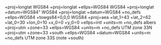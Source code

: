 
+proj=longlat WGS84
+proj=longlat +ellps=WGS84 WGS84
+proj=longlat +datum=WGS84" WGS84
+proj=longlat +datum=WGS84 +no_defs +ellps=WGS84 +towgs84=0,0,0 WGS84
+proj=aea +lat_1=43 +lat_2=62 +lat_0=30 +lon_0=10 +x_0=0 +y_0=0 +ellps=intl +units=m +no_defs albers
+proj=utm +zone=33 +ellps=WGS84 +units=m +no_defs UTM zone 33N
+proj=utm +zone=33 +south +ellps=WGS84 +datum=WGS84 +units=m +no_defs UTM zone 33S (note +south)
